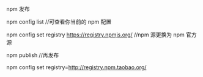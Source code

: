 npm 发布

npm config list    //可查看你当前的 npm 配置

npm config set registry https://registry.npmjs.org/    //npm 源更换为 npm 官方源

npm publish    //再发布

npm config set registry=http://registry.npm.taobao.org/ 
